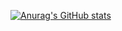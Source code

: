 [![Anurag's GitHub stats](https://github-readme-stats.vercel.app/api?username=Mat-G25)](https://github.com/Mat-G25/github-readme-stats)
